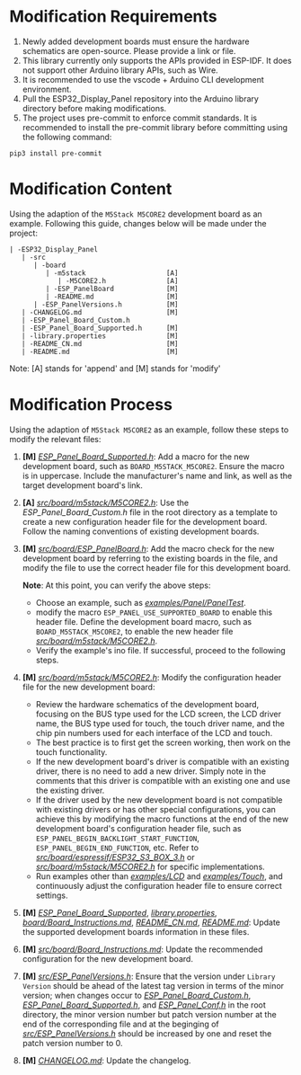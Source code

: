 # Modification Requirements

1. Newly added development boards must ensure the hardware schematics are open-source. Please provide a link or file.
2. This library currently only supports the APIs provided in ESP-IDF. It does not support other Arduino library APIs, such as Wire.
3. It is recommended to use the vscode + Arduino CLI development environment.
4. Pull the ESP32_Display_Panel repository into the Arduino library directory before making modifications.
5. The project uses pre-commit to enforce commit standards. It is recommended to install the pre-commit library before committing using the following command:

```
pip3 install pre-commit
```

# Modification Content

Using the adaption of the `M5Stack M5CORE2` development board as an example. Following this guide, changes below will be made under the project:

```
| -ESP32_Display_Panel
   | -src
      | -board
         | -m5stack                    [A]
            | -M5CORE2.h               [A]
         | -ESP_PanelBoard             [M]
         | -README.md                  [M]
      | -ESP_PanelVersions.h           [M]
   | -CHANGELOG.md                     [M]
   | -ESP_Panel_Board_Custom.h         
   | -ESP_Panel_Board_Supported.h      [M]
   | -library.properties               [M]
   | -README_CN.md                     [M]
   | -README.md                        [M]
```
Note: [A] stands for 'append' and [M] stands for 'modify'

# Modification Process

Using the adaption of `M5Stack M5CORE2` as an example, follow these steps to modify the relevant files:

1. **[M]** *[ESP_Panel_Board_Supported.h](../../ESP_Panel_Board_Supported.h)*: Add a macro for the new development board, such as `BOARD_M5STACK_M5CORE2`. Ensure the macro is in uppercase. Include the manufacturer's name and link, as well as the target development board's link.
2. **[A]** *[src/board/m5stack/M5CORE2.h](../board/m5stack/M5CORE2.h)*: Use the *ESP_Panel_Board_Custom.h* file in the root directory as a template to create a new configuration header file for the development board. Follow the naming conventions of existing development boards.
3. **[M]** *[src/board/ESP_PanelBoard.h](../board/ESP_PanelBoard.h)*: Add the macro check for the new development board by referring to the existing boards in the file, and modify the file to use the correct header file for this development board.

   **Note**: At this point, you can verify the above steps:

      - Choose an example, such as *[examples/Panel/PanelTest](../../examples/Panel/PanelTest/)*.
      - modify the macro `ESP_PANEL_USE_SUPPORTED_BOARD` to enable this header file. Define the development board macro, such as `BOARD_M5STACK_M5CORE2`, to enable the new header file *[src/board/m5stack/M5CORE2.h](../board/m5stack/M5CORE2.h)*.
      - Verify the example's ino file. If successful, proceed to the following steps.

4. **[M]** *[src/board/m5stack/M5CORE2.h](../board/m5stack/M5CORE2.h)*: Modify the configuration header file for the new development board:
   - Review the hardware schematics of the development board, focusing on the BUS type used for the LCD screen, the LCD driver name, the BUS type used for touch, the touch driver name, and the chip pin numbers used for each interface of the LCD and touch.
   - The best practice is to first get the screen working, then work on the touch functionality.
   - If the new development board's driver is compatible with an existing driver, there is no need to add a new driver. Simply note in the comments that this driver is compatible with an existing one and use the existing driver.
   - If the driver used by the new development board is not compatible with existing drivers or has other special configurations, you can achieve this by modifying the macro functions at the end of the new development board's configuration header file, such as `ESP_PANEL_BEGIN_BACKLIGHT_START_FUNCTION`, `ESP_PANEL_BEGIN_END_FUNCTION`, etc. Refer to *[src/board/espressif/ESP32_S3_BOX_3.h](../board/espressif/ESP32_S3_BOX_3.h)* or *[src/board/m5stack/M5CORE2.h](../board/m5stack/M5CORE2.h)* for specific implementations.
   - Run examples other than *[examples/LCD](../../examples/LCD/)* and *[examples/Touch](../../examples/Touch/)*, and continuously adjust the configuration header file to ensure correct settings.

5. **[M]** *[ESP_Panel_Board_Supported](../../ESP_Panel_Board_Supported.h)*, *[library.properties](../../library.properties)*, *[board/Board_Instructions.md](../board/Board_Instructions.md)*, *[README_CN.md](../../README_CN.md)*, *[README.md](../../README.md)*: Update the supported development boards information in these files.
6. **[M]** *[src/board/Board_Instructions.md](../board/Board_Instructions.md)*: Update the recommended configuration for the new development board.
7. **[M]** *[src/ESP_PanelVersions.h](../ESP_PanelVersions.h)*: Ensure that the version under `Library Version` should be ahead of the latest tag version in terms of the minor version; when changes occur to *[ESP_Panel_Board_Custom.h](../../ESP_Panel_Board_Custom.h)*, *[ESP_Panel_Board_Supported.h](../../ESP_Panel_Board_Supported.h)*, and *[ESP_Panel_Conf.h](../../ESP_Panel_Conf.h)* in the root directory, the minor version number but patch version number at the end of the corresponding file and at the beginging of *[src/ESP_PanelVersions.h](../ESP_PanelVersions.h)* should be increased by one and reset the patch version number to 0.
8. **[M]** *[CHANGELOG.md](../../CHANGELOG.md)*: Update the changelog.